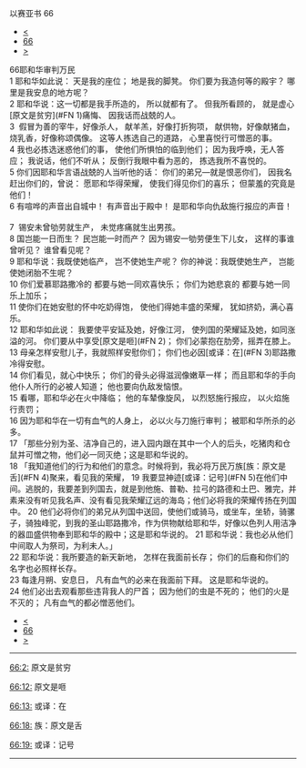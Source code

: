 ﻿





 以赛亚书 66




* [<](bible/ISA65.md)
* [66](bible/ISA.md)
* [>](bible/JER01.md)



 
66耶和华审判万民  
1 耶和华如此说： 天是我的座位； 地是我的脚凳。 你们要为我造何等的殿宇？ 哪里是我安息的地方呢？  
2 耶和华说：这一切都是我手所造的， 所以就都有了。 但我所看顾的， 就是虚心[原文是贫穷](#FN
1)痛悔、 因我话而战兢的人。     
3  假冒为善的宰牛，好像杀人， 献羊羔，好像打折狗项， 献供物，好像献猪血， 烧乳香，好像称颂偶像。 这等人拣选自己的道路， 心里喜悦行可憎恶的事。  
4 我也必拣选迷惑他们的事， 使他们所惧怕的临到他们； 因为我呼唤，无人答应； 我说话，他们不听从； 反倒行我眼中看为恶的， 拣选我所不喜悦的。     
5 你们因耶和华言语战兢的人当听他的话： 你们的弟兄—就是恨恶你们， 因我名赶出你们的，曾说： 愿耶和华得荣耀， 使我们得见你们的喜乐； 但蒙羞的究竟是他们！     
6 有喧哗的声音出自城中！ 有声音出于殿中！ 是耶和华向仇敌施行报应的声音！     
7  锡安未曾劬劳就生产， 未觉疼痛就生出男孩。  
8 国岂能一日而生？ 民岂能一时而产？ 因为锡安一劬劳便生下儿女， 这样的事谁曾听见？ 谁曾看见呢？  
9 耶和华说：我既使她临产， 岂不使她生产呢？ 你的神说：我既使她生产， 岂能使她闭胎不生呢？     
10 你们爱慕耶路撒冷的 都要与她一同欢喜快乐； 你们为她悲哀的 都要与她一同乐上加乐；  
11 使你们在她安慰的怀中吃奶得饱， 使他们得她丰盛的荣耀， 犹如挤奶，满心喜乐。     
12 耶和华如此说： 我要使平安延及她，好像江河， 使列国的荣耀延及她，如同涨溢的河。 你们要从中享受[原文是咂](#FN
2)； 你们必蒙抱在肋旁，摇弄在膝上。  
13 母亲怎样安慰儿子，我就照样安慰你们； 你们也必因[或译：在](#FN
3)耶路撒冷得安慰。  
14 你们看见，就心中快乐； 你们的骨头必得滋润像嫩草一样； 而且耶和华的手向他仆人所行的必被人知道； 他也要向仇敌发恼恨。     
15 看哪，耶和华必在火中降临； 他的车辇像旋风， 以烈怒施行报应， 以火焰施行责罚；  
16 因为耶和华在一切有血气的人身上， 必以火与刀施行审判； 被耶和华所杀的必多。  
17 「那些分别为圣、洁净自己的，进入园内跟在其中一个人的后头，吃猪肉和仓鼠并可憎之物，他们必一同灭绝；这是耶和华说的。  
18 「我知道他们的行为和他们的意念。时候将到，我必将万民万族[族：原文是舌](#FN
4)聚来，看见我的荣耀， 
19 我要显神迹[或译：记号](#FN
5)在他们中间。逃脱的，我要差到列国去，就是到他施、普勒、拉弓的路德和土巴、雅完，并素来没有听见我名声、没有看见我荣耀辽远的海岛；他们必将我的荣耀传扬在列国中。 
20 他们必将你们的弟兄从列国中送回，使他们或骑马，或坐车，坐轿，骑骡子，骑独峰驼，到我的圣山耶路撒冷，作为供物献给耶和华，好像以色列人用洁净的器皿盛供物奉到耶和华的殿中；这是耶和华说的。 
21 耶和华说：我也必从他们中间取人为祭司，为利未人。」     
22 耶和华说：我所要造的新天新地， 怎样在我面前长存； 你们的后裔和你们的名字也必照样长存。  
23 每逢月朔、安息日， 凡有血气的必来在我面前下拜。 这是耶和华说的。  
24 他们必出去观看那些违背我人的尸首； 因为他们的虫是不死的； 他们的火是不灭的； 凡有血气的都必憎恶他们。 
* [<](bible/ISA65.md)
* [66](bible/ISA.md)
* [>](bible/JER01.md)





---


[66:2:](#V2)
原文是贫穷


[66:12:](#V12)
原文是咂


[66:13:](#V13)
或译：在


[66:18:](#V18)
族：原文是舌


[66:19:](#V19)
或译：记号




---









